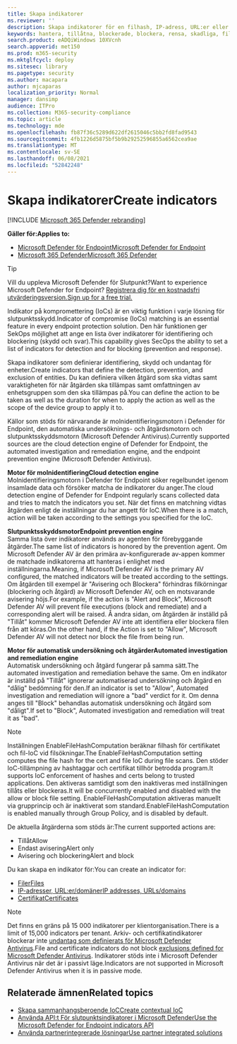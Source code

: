 ```yaml
---
title: Skapa indikatorer
ms.reviewer: ''
description: Skapa indikatorer för en filhash, IP-adress, URL:er eller domäner som definierar identifiering, skydd och undantag för enheter.
keywords: hantera, tillåtna, blockerade, blockera, rensa, skadliga, filshashar, ip-adress, url:er, domän
search.product: eADQiWindows 10XVcnh
search.appverid: met150
ms.prod: m365-security
ms.mktglfcycl: deploy
ms.sitesec: library
ms.pagetype: security
ms.author: macapara
author: mjcaparas
localization_priority: Normal
manager: dansimp
audience: ITPro
ms.collection: M365-security-compliance
ms.topic: article
ms.technology: mde
ms.openlocfilehash: fb87f36c5289d622df2615046c5bb2fd8fad9543
ms.sourcegitcommit: 4fb1226d5875bf5b9b29252596855a6562cea9ae
ms.translationtype: MT
ms.contentlocale: sv-SE
ms.lasthandoff: 06/08/2021
ms.locfileid: "52842248"
---
```

# <a name="create-indicators"></a><span data-ttu-id="d7394-104">Skapa indikatorer</span><span class="sxs-lookup"><span data-stu-id="d7394-104">Create indicators</span></span>

[!INCLUDE [Microsoft 365 Defender rebranding](../../includes/microsoft-defender.md)]

<span data-ttu-id="d7394-105">**Gäller för:**</span><span class="sxs-lookup"><span data-stu-id="d7394-105">**Applies to:**</span></span>
- [<span data-ttu-id="d7394-106">Microsoft Defender för Endpoint</span><span class="sxs-lookup"><span data-stu-id="d7394-106">Microsoft Defender for Endpoint</span></span>](https://go.microsoft.com/fwlink/p/?linkid=2154037)
- [<span data-ttu-id="d7394-107">Microsoft 365 Defender</span><span class="sxs-lookup"><span data-stu-id="d7394-107">Microsoft 365 Defender</span></span>](https://go.microsoft.com/fwlink/?linkid=2118804)


> [!TIP]
> <span data-ttu-id="d7394-108">Vill du uppleva Microsoft Defender för Slutpunkt?</span><span class="sxs-lookup"><span data-stu-id="d7394-108">Want to experience Microsoft Defender for Endpoint?</span></span> [<span data-ttu-id="d7394-109">Registrera dig för en kostnadsfri utvärderingsversion.</span><span class="sxs-lookup"><span data-stu-id="d7394-109">Sign up for a free trial.</span></span>](https://www.microsoft.com/WindowsForBusiness/windows-atp?ocid=docs-wdatp-automationexclusionlist-abovefoldlink)

<span data-ttu-id="d7394-110">Indikator på kompromettering (IoCs) är en viktig funktion i varje lösning för slutpunktsskydd.</span><span class="sxs-lookup"><span data-stu-id="d7394-110">Indicator of compromise (IoCs) matching is an essential feature in every endpoint protection solution.</span></span> <span data-ttu-id="d7394-111">Den här funktionen ger SekOps möjlighet att ange en lista över indikatorer för identifiering och blockering (skydd och svar).</span><span class="sxs-lookup"><span data-stu-id="d7394-111">This capability gives SecOps the ability to set a list of indicators for detection and for blocking (prevention and response).</span></span>

<span data-ttu-id="d7394-112">Skapa indikatorer som definierar identifiering, skydd och undantag för enheter.</span><span class="sxs-lookup"><span data-stu-id="d7394-112">Create indicators that define the detection, prevention, and exclusion of entities.</span></span> <span data-ttu-id="d7394-113">Du kan definiera vilken åtgärd som ska vidtas samt varaktigheten för när åtgärden ska tillämpas samt omfattningen av enhetsgruppen som den ska tillämpas på.</span><span class="sxs-lookup"><span data-stu-id="d7394-113">You can define the action to be taken as well as the duration for when to apply the action as well as the scope of the device group to apply it to.</span></span>

<span data-ttu-id="d7394-114">Källor som stöds för närvarande är molnidentifieringsmotorn i Defender för Endpoint, den automatiska undersöknings- och åtgärdsmotorn och slutpunktsskyddsmotorn (Microsoft Defender Antivirus).</span><span class="sxs-lookup"><span data-stu-id="d7394-114">Currently supported sources are the cloud detection engine of Defender for Endpoint, the automated investigation and remediation engine, and the endpoint prevention engine (Microsoft Defender Antivirus).</span></span>

<span data-ttu-id="d7394-115">**Motor för molnidentifiering**</span><span class="sxs-lookup"><span data-stu-id="d7394-115">**Cloud detection engine**</span></span><br>
<span data-ttu-id="d7394-116">Molnidentifieringsmotorn i Defender för Endpoint söker regelbundet igenom insamlade data och försöker matcha de indikatorer du anger.</span><span class="sxs-lookup"><span data-stu-id="d7394-116">The cloud detection engine of Defender for Endpoint regularly scans collected data and tries to match the indicators you set.</span></span> <span data-ttu-id="d7394-117">När det finns en matchning vidtas åtgärden enligt de inställningar du har angett för IoC.</span><span class="sxs-lookup"><span data-stu-id="d7394-117">When there is a match, action will be taken according to the settings you specified for the IoC.</span></span>

<span data-ttu-id="d7394-118">**Slutpunktsskyddsmotor**</span><span class="sxs-lookup"><span data-stu-id="d7394-118">**Endpoint prevention engine**</span></span><br>
<span data-ttu-id="d7394-119">Samma lista över indikatorer används av agenten för förebyggande åtgärder.</span><span class="sxs-lookup"><span data-stu-id="d7394-119">The same list of indicators is honored by the prevention agent.</span></span> <span data-ttu-id="d7394-120">Om Microsoft Defender AV är den primära av-konfigurerade av-appen kommer de matchade indikatorerna att hanteras i enlighet med inställningarna.</span><span class="sxs-lookup"><span data-stu-id="d7394-120">Meaning, if Microsoft Defender AV is the primary AV configured, the matched indicators will be treated according to the settings.</span></span> <span data-ttu-id="d7394-121">Om åtgärden till exempel är "Avisering och Blockera" förhindras filkörningar (blockering och åtgärd) av Microsoft Defender AV, och en motsvarande avisering höjs.</span><span class="sxs-lookup"><span data-stu-id="d7394-121">For example, if the action is "Alert and Block", Microsoft Defender AV will prevent file executions (block and remediate) and a corresponding alert will be raised.</span></span> <span data-ttu-id="d7394-122">Å andra sidan, om åtgärden är inställd på "Tillåt" kommer Microsoft Defender AV inte att identifiera eller blockera filen från att köras.</span><span class="sxs-lookup"><span data-stu-id="d7394-122">On the other hand, if the Action is set to "Allow", Microsoft Defender AV will not detect nor block the file from being run.</span></span>

<span data-ttu-id="d7394-123">**Motor för automatisk undersökning och åtgärder**</span><span class="sxs-lookup"><span data-stu-id="d7394-123">**Automated investigation and remediation engine**</span></span><BR>
<span data-ttu-id="d7394-124">Automatisk undersökning och åtgärd fungerar på samma sätt.</span><span class="sxs-lookup"><span data-stu-id="d7394-124">The automated investigation and remediation behave the same.</span></span> <span data-ttu-id="d7394-125">Om en indikator är inställd på "Tillåt" ignorerar automatiserad undersökning och åtgärd en "dålig" bedömning för den.</span><span class="sxs-lookup"><span data-stu-id="d7394-125">If an indicator is set to "Allow", Automated investigation and remediation will ignore a "bad" verdict for it.</span></span> <span data-ttu-id="d7394-126">Om denna anges till "Block" behandlas automatisk undersökning och åtgärd som "dåligt".</span><span class="sxs-lookup"><span data-stu-id="d7394-126">If set to "Block", Automated investigation and remediation will treat it as "bad".</span></span>

> [!NOTE]
> <span data-ttu-id="d7394-127">Inställningen EnableFileHashComputation beräknar filhash för certifikatet och fil-IoC vid filsökningar.</span><span class="sxs-lookup"><span data-stu-id="d7394-127">The EnableFileHashComputation setting computes the file hash for the cert and file IoC during file scans.</span></span> <span data-ttu-id="d7394-128">Den stöder IoC-tillämpning av hashtaggar och certifikat tillhör betrodda program.</span><span class="sxs-lookup"><span data-stu-id="d7394-128">It supports IoC enforcement of hashes and certs belong to trusted applications.</span></span> <span data-ttu-id="d7394-129">Den aktiveras samtidigt som den inaktiveras med inställningen tillåts eller blockeras.</span><span class="sxs-lookup"><span data-stu-id="d7394-129">It will be concurrently enabled and disabled with the allow or block file setting.</span></span> <span data-ttu-id="d7394-130">EnableFileHashComputation aktiveras manuellt via grupprincip och är inaktiverat som standard.</span><span class="sxs-lookup"><span data-stu-id="d7394-130">EnableFileHashComputation is enabled manually through Group Policy, and is disabled by default.</span></span>


<span data-ttu-id="d7394-131">De aktuella åtgärderna som stöds är:</span><span class="sxs-lookup"><span data-stu-id="d7394-131">The current supported actions are:</span></span>
- <span data-ttu-id="d7394-132">Tillåt</span><span class="sxs-lookup"><span data-stu-id="d7394-132">Allow</span></span>
- <span data-ttu-id="d7394-133">Endast avisering</span><span class="sxs-lookup"><span data-stu-id="d7394-133">Alert only</span></span>
- <span data-ttu-id="d7394-134">Avisering och blockering</span><span class="sxs-lookup"><span data-stu-id="d7394-134">Alert and block</span></span>


<span data-ttu-id="d7394-135">Du kan skapa en indikator för:</span><span class="sxs-lookup"><span data-stu-id="d7394-135">You can create an indicator for:</span></span>
- [<span data-ttu-id="d7394-136">Filer</span><span class="sxs-lookup"><span data-stu-id="d7394-136">Files</span></span>](indicator-file.md)
- [<span data-ttu-id="d7394-137">IP-adresser, URL:er/domäner</span><span class="sxs-lookup"><span data-stu-id="d7394-137">IP addresses, URLs/domains</span></span>](indicator-ip-domain.md)
- [<span data-ttu-id="d7394-138">Certifikat</span><span class="sxs-lookup"><span data-stu-id="d7394-138">Certificates</span></span>](indicator-certificates.md)


> [!NOTE]
> <span data-ttu-id="d7394-139">Det finns en gräns på 15 000 indikatorer per klientorganisation.</span><span class="sxs-lookup"><span data-stu-id="d7394-139">There is a limit of 15,000 indicators per tenant.</span></span> <span data-ttu-id="d7394-140">Arkiv- och certifikatindikatorer blockerar inte [undantag som definierats för Microsoft Defender Antivirus](/windows/security/threat-protection/microsoft-defender-antivirus/configure-exclusions-microsoft-defender-antivirus).</span><span class="sxs-lookup"><span data-stu-id="d7394-140">File and certificate indicators do not block [exclusions defined for Microsoft Defender Antivirus](/windows/security/threat-protection/microsoft-defender-antivirus/configure-exclusions-microsoft-defender-antivirus).</span></span> <span data-ttu-id="d7394-141">Indikatorer stöds inte i Microsoft Defender Antivirus när det är i passivt läge.</span><span class="sxs-lookup"><span data-stu-id="d7394-141">Indicators are not supported in Microsoft Defender Antivirus when it is in passive mode.</span></span> 


## <a name="related-topics"></a><span data-ttu-id="d7394-142">Relaterade ämnen</span><span class="sxs-lookup"><span data-stu-id="d7394-142">Related topics</span></span>

- [<span data-ttu-id="d7394-143">Skapa sammanhangsberoende IoC</span><span class="sxs-lookup"><span data-stu-id="d7394-143">Create contextual IoC</span></span>](respond-file-alerts.md#add-indicator-to-block-or-allow-a-file)
- [<span data-ttu-id="d7394-144">Använda API:t För slutpunktsindikatorer i Microsoft Defender</span><span class="sxs-lookup"><span data-stu-id="d7394-144">Use the Microsoft Defender for Endpoint indicators API</span></span>](ti-indicator.md)
- [<span data-ttu-id="d7394-145">Använda partnerintegrerade lösningar</span><span class="sxs-lookup"><span data-stu-id="d7394-145">Use partner integrated solutions</span></span>](partner-applications.md)
